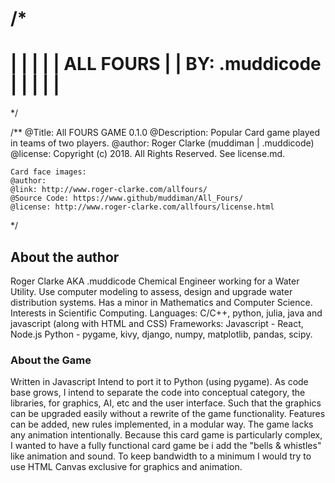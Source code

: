 /*
==================================================================
|                                                                |
|                                                                |
|                       ALL FOURS                                |
|                     BY: .muddicode                             |
|                                                                |
|                                                                |
==================================================================
*/

/**
    @Title: All FOURS GAME 0.1.0
    @Description: Popular Card game played in teams of two players.
    @author: Roger Clarke (muddiman | .muddicode)
    @license: Copyright (c) 2018. All Rights Reserved. See license.md.

    Card face images:
    @author:
    @link: http://www.roger-clarke.com/allfours/
    @Source Code: https://www.github/muddiman/All_Fours/
    @license: http://www.roger-clarke.com/allfours/license.html

*/

## About the author

Roger Clarke AKA .muddicode
Chemical Engineer working for a Water Utility.
Use computer modeling to assess, design and upgrade water distribution systems.
Has a minor in Mathematics and Computer Science.
Interests in Scientific Computing.
Languages: C/C++, python, julia, java and javascript (along with HTML and CSS)
Frameworks:
    Javascript - React, Node.js
    Python - pygame, kivy, django, numpy, matplotlib, pandas, scipy.

### About the Game

Written in Javascript
Intend to port it to Python (using pygame). As code base grows, I intend to separate the code into conceptual
category, the libraries, for graphics, AI, etc and the user interface. Such that the graphics can be upgraded easily
without a rewrite of the game functionality. Features can be added, new rules implemented, in a modular way.
The game lacks any animation intentionally. Because this card game is particularly complex, I wanted to have a fully functional card game be i add the "bells & whistles" like animation and sound. To keep
bandwidth to a minimum I would try to use HTML Canvas exclusive for graphics and animation.